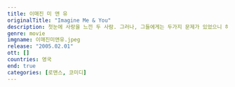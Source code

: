 ```yaml
---
title: 이매진 미 앤 유
originalTitle: "Imagine Me & You"
description: 첫눈에 사랑을 느낀 두 사람. 그러나, 그들에게는 두가지 문제가 있었으니 하필 그 사랑을 느낀 장소가 다른 주인공의 결혼식에서라는 점이고, 또한 그 둘은 이성을 사랑하는 보통사람과는 다른 사랑을 느꼈다는 점이다. 매력적인 두 여자가 사랑에 빠진 것이다. 그리고 그들은 수많은 어려움과 현실에 직면하게 되는데...
genre: movie
imgname: 이매진미앤유.jpeg
release: "2005.02.01"
ott: []
countries: 영국
end: true
categories: [로맨스, 코미디]
---
```

